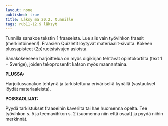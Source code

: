 ```yaml
---
layout: none
published: true
title: Läksy ma 20.2. tunnille
tags: rub11-12.9 läksyt
---
```

Tunnilla sanakoe tekstin 1 fraaseista. Lue siis vain työvihkon fraasit (merkintöineen!). Fraasien Quizletit löytyvät materiaalit-sivulta. Kokeen plussapisteet (2p)ruotsisivujen asioista.

Sanakokeeseen harjoittelua on myös digikirjan tehtävät opintokortilta (text 1 + Sverige), joiden tekoprosentit katson myös maanantaina.

**PLUSSA:**

Harjoitussanakoe tehtynä ja tarkistettuna erivärisellä kynällä (vastaukset löydät materiaaleista). 

**POISSAOLIJAT:**

Pyydä tarkistukset fraaseihin kaverilta tai hae huomenna opelta. Tee työvihkon s. 5 ja teemavihkon s. 2 (suomenna niin että osaat) ja pyydä niihin merkinnät.

